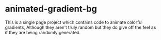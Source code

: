 # animated-gradient-bg
This is a single page project which contains code to animate colorful gradients, Although they aren't truly random but they do give off the feel as if they are being randomly generated.
